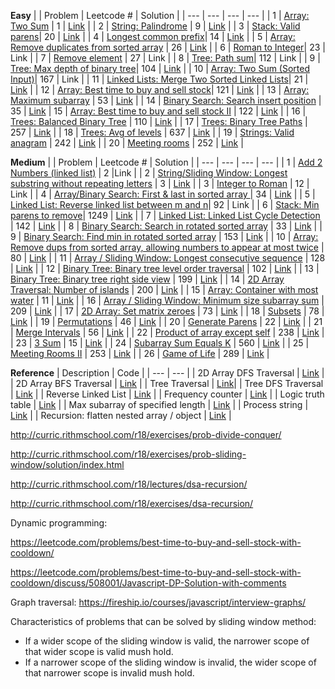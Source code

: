 **Easy**
|     | Problem | Leetcode # | Solution |
| --- | ---     | ---        | ---      |
| 1 | [Array: Two Sum](https://leetcode.com/problems/two-sum/) | 1 | [Link](https://github.com/joanne-wu-hoo/problem-solving/blob/master/leetcode/easy/1-two-sum.js) |
| 2 | [String: Palindrome](https://leetcode.com/problems/palindrome-number/) | 9 | [Link](https://github.com/joanne-wu-hoo/problem-solving/blob/master/leetcode/easy/9-is-palindrome.js) |
| 3 | [Stack: Valid parens](https://leetcode.com/problems/valid-parentheses/)| 20 | [Link](https://github.com/joanne-wu-hoo/problem-solving/blob/master/leetcode/easy/20-is-valid-parens.js) |
| 4 | [Longest common prefix](https://leetcode.com/problems/longest-common-prefix/)| 14 | [Link](https://github.com/joanne-wu-hoo/problem-solving/blob/master/leetcode/easy/14-longest-common-prefix.js) |
| 5 | [Array: Remove duplicates from sorted array](https://leetcode.com/problems/remove-duplicates-from-sorted-array/) | 26 | [Link](https://github.com/joanne-wu-hoo/problem-solving/blob/master/leetcode/easy/26-remove-dups-in-place.js) |
| 6 | [Roman to Integer](https://leetcode.com/problems/roman-to-integer/)| 23 | Link |
| 7 | [Remove element](https://leetcode.com/problems/remove-element/) | 27  | Link |
| 8 | [Tree: Path sum](https://leetcode.com/problems/path-sum)| 112 | Link |
| 9 | [Tree: Max depth of binary tree](https://leetcode.com/problems/maximum-depth-of-binary-tree/)| 104 | [Link](https://github.com/joanne-wu-hoo/problem-solving/blob/master/leetcode/easy/104-max-depth.js) |
| 10 | [Array: Two Sum (Sorted Input)](https://leetcode.com/problems/two-sum-ii-input-array-is-sorted/)| 167 | Link |
| 11 | [Linked Lists: Merge Two Sorted Linked Lists](https://leetcode.com/problems/merge-two-sorted-lists/)| 21 | [Link](https://github.com/joanne-wu-hoo/problem-solving/blob/master/leetcode/easy/21-merge-two-sorted-linked-lists.js) |
| 12 | [Array: Best time to buy and sell stock](https://leetcode.com/problems/best-time-to-buy-and-sell-stock/)| 121 | [Link](https://github.com/joanne-wu-hoo/problem-solving/blob/master/leetcode/easy/121-best-time-to-buy-and-sell-stock.js) |
| 13 | [Array: Maximum subarray](https://leetcode.com/problems/maximum-subarray/) | 53 | [Link](https://github.com/joanne-wu-hoo/problem-solving/blob/master/leetcode/easy/53-max-subarray.js) |
| 14 | [Binary Search: Search insert position](https://leetcode.com/problems/search-insert-position/) | 35 | [Link](https://github.com/joanne-wu-hoo/problem-solving/blob/master/leetcode/easy/35-search-insert-position.js)
| 15 | [Array: Best time to buy and sell stock II](https://leetcode.com/problems/best-time-to-buy-and-sell-stock-ii/) | 122 | [Link](https://github.com/joanne-wu-hoo/problem-solving/blob/master/leetcode/easy/122-best-time-to-buy-and-sell-stock-ii.js) |
| 16 | [Trees: Balanced Binary Tree](https://leetcode.com/problems/balanced-binary-tree/) | 110 | [Link](https://github.com/joanne-wu-hoo/problem-solving/blob/master/leetcode/easy/110-balanced-binary-tree.js) | 
| 17 | [Trees: Binary Tree Paths](https://leetcode.com/problems/binary-tree-paths/) | 257 | [Link](https://github.com/joanne-wu-hoo/problem-solving/blob/master/leetcode/easy/110-balanced-binary-tree.js) |
| 18 | [Trees: Avg of levels](https://leetcode.com/problems/average-of-levels-in-binary-tree/) |  637 | [Link](https://github.com/joanne-wu-hoo/problem-solving/blob/master/leetcode/easy/637-avg-of-levels-in-binary-tree.js) |
| 19 | [Strings: Valid anagram](https://leetcode.com/problems/valid-anagram/) | 242 | [Link](https://github.com/joanne-wu-hoo/problem-solving/blob/master/leetcode/easy/242-valid-anagram.js) |
| 20 | [Meeting rooms](https://leetcode.com/problems/meeting-rooms/) | 252 | [Link](https://github.com/joanne-wu-hoo/problem-solving/blob/master/leetcode/easy/252-meeting-rooms.js) | 
 
**Medium**
|     | Problem | Leetcode # | Solution |
| --- | ---     | ---        | ---      |
| 1 | [Add 2 Numbers (linked list)](https://leetcode.com/problems/add-two-numbers/)      | 2      |Link     |
| 2 | [String/Sliding Window: Longest substring without repeating letters](https://leetcode.com/problems/longest-substring-without-repeating-characters/)    | 3    | [Link](https://github.com/joanne-wu-hoo/problem-solving/blob/master/leetcode/easy/3-longest-substring.js)      |
| 3 | [Integer to Roman](https://leetcode.com/problems/integer-to-roman/)   | 12   | Link      |
| 4 | [Array/Binary Search: First & last in sorted array ](https://leetcode.com/problems/find-first-and-last-position-of-element-in-sorted-array/) | 34   | [Link](https://github.com/joanne-wu-hoo/problem-solving/blob/master/leetcode/easy/34-find-first-and-last-in-sorted-arr.js)      |
| 5 | [Linked List: Reverse linked list between m and n](https://leetcode.com/problems/reverse-linked-list-ii/submissions/)| 92  | Link      |
| 6 | [Stack: Min parens to remove](https://leetcode.com/problems/minimum-remove-to-make-valid-parentheses/submissions/)| 1249  | [Link](https://github.com/joanne-wu-hoo/problem-solving/blob/master/leetcode/easy/1249-min-remove-to-make-valid-parens.js) |
| 7 | [Linked List: Linked List Cycle Detection](https://leetcode.com/problems/linked-list-cycle-ii/) | 142 | [Link](https://github.com/joanne-wu-hoo/problem-solving/blob/master/leetcode/easy/142-linked-list-cycle.js) |
| 8 | [Binary Search: Search in rotated sorted array](https://leetcode.com/problems/search-in-rotated-sorted-array/) | 33 | [Link](https://github.com/joanne-wu-hoo/problem-solving/blob/master/leetcode/easy/33-search-in-rotated-sorted-array.js) |
| 9 | [Binary Search: Find min in rotated sorted array](https://leetcode.com/problems/find-minimum-in-rotated-sorted-array) | 153 | [Link](https://github.com/joanne-wu-hoo/problem-solving/blob/master/leetcode/easy/153-find-min-in-rotated-sorted-array.js) |
| 10 | [Array: Remove dups from sorted array, allowing numbers to appear at most twice](https://leetcode.com/problems/remove-duplicates-from-sorted-array-ii/) | 80 | [Link](https://github.com/joanne-wu-hoo/problem-solving/blob/master/leetcode/easy/80-remove-dups-from-sorted-array-ii.js) |
| 11 | [Array / Sliding Window: Longest consecutive sequence](https://leetcode.com/problems/longest-consecutive-sequence/s) | 128 | [Link](https://github.com/joanne-wu-hoo/problem-solving/blob/master/leetcode/easy/128-longest-consecutive-sequence.js) |
| 12 | [Binary Tree: Binary tree level order traversal](https://leetcode.com/problems/binary-tree-level-order-traversal/) | 102 | [Link](https://github.com/joanne-wu-hoo/problem-solving/blob/master/leetcode/easy/102-binary-tree-level-order-traversal.js) |
| 13 | [Binary Tree: Binary tree right side view](https://leetcode.com/problems/binary-tree-right-side-view/) | 199 | [Link](https://github.com/joanne-wu-hoo/problem-solving/blob/master/leetcode/easy/199-binary-tree-right-side-view.js) |
| 14 | [2D Array Traversal: Number of islands](https://leetcode.com/problems/number-of-islands/) | 200 | [Link](https://github.com/joanne-wu-hoo/problem-solving/blob/master/leetcode/easy/200-num-islands.js) |
| 15 | [Array: Container with most water](https://leetcode.com/problems/container-with-most-water/) | 11 | [Link](https://github.com/joanne-wu-hoo/problem-solving/blob/master/leetcode/easy/11-container-with-most-water.js) |
| 16 | [Array / Sliding Window: Minimum size subarray sum](https://leetcode.com/problems/minimum-size-subarray-sum/) | 209 | [Link](https://github.com/joanne-wu-hoo/problem-solving/blob/master/leetcode/easy/209-minimum-size-subarray-sum.js) |
| 17 | [2D Array: Set matrix zeroes](https://leetcode.com/problems/set-matrix-zeroes/) | 73 | [Link](https://github.com/joanne-wu-hoo/problem-solving/blob/master/leetcode/easy/73-set-matrix-zeroes.js) |
| 18 | [Subsets](https://leetcode.com/problems/subsets/) | 78 | [Link](https://github.com/joanne-wu-hoo/problem-solving/blob/master/leetcode/easy/78-subsets.js) |
| 19 | [Permutations](https://leetcode.com/problems/permutations/) | 46 | [Link](https://github.com/joanne-wu-hoo/problem-solving/blob/master/leetcode/easy/46-permutations.js) |
| 20 | [Generate Parens](https://leetcode.com/problems/generate-parentheses/) | 22 | [Link](https://github.com/joanne-wu-hoo/problem-solving/blob/master/leetcode/easy/22-generate-parens.js) |
| 21 | [Merge Intervals](https://leetcode.com/problems/merge-intervals/) | 56 | [Link](https://github.com/joanne-wu-hoo/problem-solving/blob/master/leetcode/easy/56-merge-intervals.js) |
| 22 | [Product of array except self](https://leetcode.com/problems/product-of-array-except-self/) | 238 | [Link](https://github.com/joanne-wu-hoo/problem-solving/blob/master/leetcode/easy/238-product-of-array-except-self.js) |
| 23 | [3 Sum](https://leetcode.com/problems/3sum/) | 15 | [Link](https://github.com/joanne-wu-hoo/problem-solving/blob/master/leetcode/easy/15-3-sum.js) |
| 24 | [Subarray Sum Equals K](https://leetcode.com/problems/subarray-sum-equals-k/) | 560 | [Link](https://github.com/joanne-wu-hoo/problem-solving/blob/master/leetcode/easy/560-count-subarrays-that-sum-to-target.js) |
| 25 | [Meeting Rooms II](https://leetcode.com/problems/meeting-rooms-ii/) | 253 | [Link](https://github.com/joanne-wu-hoo/problem-solving/blob/master/leetcode/easy/253-meeting-rooms-ii.js) |
| 26 | [Game of Life](https://leetcode.com/problems/game-of-life/) | 289 | [Link](https://github.com/joanne-wu-hoo/problem-solving/blob/master/leetcode/easy/289-game-of-life.js) |

**Reference**
| Description | Code |
| ---     | ---  |
| 2D Array DFS Traversal   | [Link](https://github.com/joanne-wu-hoo/problem-solving/blob/master/2d-array-dfs-traversal.js)      |
| 2D Array BFS Traversal | [Link](https://github.com/joanne-wu-hoo/problem-solving/blob/master/2d-array-bfs-traversal.js) |
| Tree Traversal | [Link](https://github.com/joanne-wu-hoo/problem-solving/blob/master/tree-traversal.js)|
| Tree DFS Traversal | [Link](https://github.com/joanne-wu-hoo/problem-solving/blob/master/tree-dfs-traversal.js) |
| Reverse Linked List | [Link](https://github.com/joanne-wu-hoo/problem-solving/blob/master/reverse-linked-list.js) |
| Frequency counter | [Link](https://github.com/joanne-wu-hoo/problem-solving/blob/master/using-freq-map.js) |
| Logic truth table | [Link](https://github.com/joanne-wu-hoo/problem-solving/blob/master/logic-truth-table) |
| Max subarray of specified length | [Link](https://github.com/joanne-wu-hoo/problem-solving/blob/master/max-sum-of-contiguous-sub-array-of-certain-length.js) |
| Process string | [Link](https://github.com/joanne-wu-hoo/problem-solving/blob/master/process-str.js) |
| Recursion: flatten nested array / object | [Link](https://github.com/joanne-wu-hoo/problem-solving/blob/master/flatten-nested-arrays-and-objects.js) |


http://curric.rithmschool.com/r18/exercises/prob-divide-conquer/

http://curric.rithmschool.com/r18/exercises/prob-sliding-window/solution/index.html

http://curric.rithmschool.com/r18/lectures/dsa-recursion/

http://curric.rithmschool.com/r18/exercises/dsa-recursion/

Dynamic programming:

https://leetcode.com/problems/best-time-to-buy-and-sell-stock-with-cooldown/

https://leetcode.com/problems/best-time-to-buy-and-sell-stock-with-cooldown/discuss/508001/Javascript-DP-Solution-with-comments

Graph traversal:
https://fireship.io/courses/javascript/interview-graphs/

Characteristics of problems that can be solved by sliding window method:
* If a wider scope of the sliding window is valid, the narrower scope of that wider scope is valid mush hold.
* If a narrower scope of the sliding window is invalid, the wider scope of that narrower scope is invalid mush hold.

